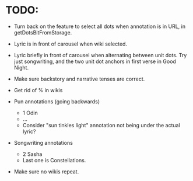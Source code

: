 # TODO:
* Turn back on the feature to select all dots when annotation is in URL, in getDotsBitFromStorage.
* Lyric is in front of carousel when wiki selected.
* Lyric briefly in front of carousel when alternating between unit dots. Try just songwriting, and the two unit dot anchors in first verse in Good Night.

* Make sure backstory and narrative tenses are correct.
* Get rid of % in wikis

* Pun annotations (going backwards)
    * 1 Odin
    * ...
    * Consider "sun tinkles light" annotation not being under the actual lyric?

* Songwriting annotations
    * 2 Sasha
    * Last one is Constellations.
* Make sure no wikis repeat.
